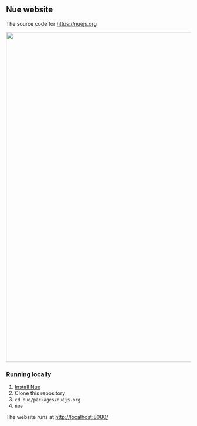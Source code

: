 
## Nue website
The source code for <https://nuejs.org>

<a href="https://nuejs.org/">
  <img src="https://nuejs.org/img/og-dark-big.png" width="900">
</a>


### Running locally

1. [Install Nue](https://nuejs.org/docs/installation.html)
2. Clone this repository
3. `cd nue/packages/nuejs.org`
4. `nue`

The website runs at <http://localhost:8080/>
